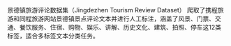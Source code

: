 景德镇旅游评论数据集（Jingdezhen Tourism Review Dataset）
爬取了携程旅游和同程旅游网站景德镇景点评论文本并进行人工标注，涵盖了风景、门票、交通、餐饮服务、住宿、购物、娱乐、讲解、历史文化、建筑、拍照、停车这12类标签，适合多标签文本分类任务。
